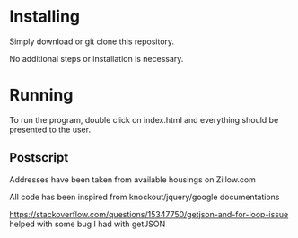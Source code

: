 # Installing
Simply download or git clone this repository.

No additional steps or installation is necessary.

# Running
To run the program, double click on index.html and everything
should be presented to the user.

## Postscript
Addresses have been taken from available housings on Zillow.com

All code has been inspired from knockout/jquery/google documentations

https://stackoverflow.com/questions/15347750/getjson-and-for-loop-issue 
helped with some bug I had with getJSON